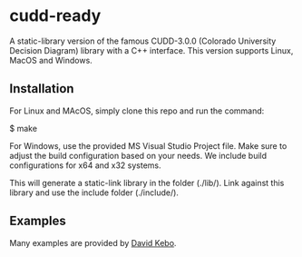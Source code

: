 # cudd-ready
A static-library version of the famous CUDD-3.0.0 (Colorado University Decision Diagram) library with a C++ interface.
This version supports Linux, MacOS and Windows.


## Installation
For Linux and MAcOS, simply clone this repo and run the command:

$ make

For Windows, use the provided MS Visual Studio Project file.
Make sure to adjust the build configuration based on your needs.
We include build configurations for x64 and x32 systems.

This will generate a static-link library in the folder (./lib/).
Link against this library and use the include folder (./include/).

## Examples

Many examples are provided by [David Kebo](http://davidkebo.com/cudd). 
